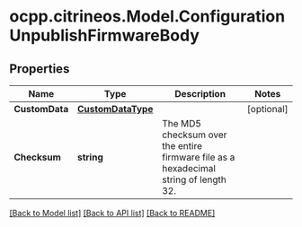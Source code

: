 # ocpp.citrineos.Model.ConfigurationUnpublishFirmwareBody
## Properties

Name | Type | Description | Notes
------------ | ------------- | ------------- | -------------
**CustomData** | [**CustomDataType**](CustomDataType.md) |  | [optional] 
**Checksum** | **string** | The MD5 checksum over the entire firmware file as a hexadecimal string of length 32.    | 

[[Back to Model list]](../README.md#documentation-for-models) [[Back to API list]](../README.md#documentation-for-api-endpoints) [[Back to README]](../README.md)

